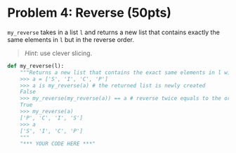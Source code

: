 # Problem 4: Reverse (50pts)

`my_reverse` takes in a list `l` and returns a new list that contains exactly the same elements in `l` but in the reverse order.

> _Hint_: use clever slicing.

```python
def my_reverse(l):
    """Returns a new list that contains the exact same elements in l with reversed order.
    >>> a = ['S', 'I', 'C', 'P']
    >>> a is my_reverse(a) # the returned list is newly created
    False
    >>> my_reverse(my_reverse(a)) == a # reverse twice equals to the original list
    True
    >>> my_reverse(a)
    ['P', 'C', 'I', 'S']
    >>> a
    ['S', 'I', 'C', 'P']
    """
    "*** YOUR CODE HERE ***"
```
